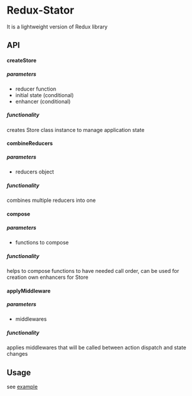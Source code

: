 # Redux-Stator

It is a lightweight version of Redux library

## API

#### createStore

##### parameters
- reducer function
- initial state (conditional)
- enhancer (conditional)
##### functionality
creates Store class instance to manage application state

#### combineReducers

##### parameters
- reducers object
##### functionality
combines multiple reducers into one

#### compose

##### parameters
- functions to compose
##### functionality
helps to compose functions to have needed call order, can be used for creation own enhancers for Store

#### applyMiddleware

##### parameters
- middlewares
##### functionality
applies middlewares that will be called between action dispatch and state changes

## Usage
see [example](example)
